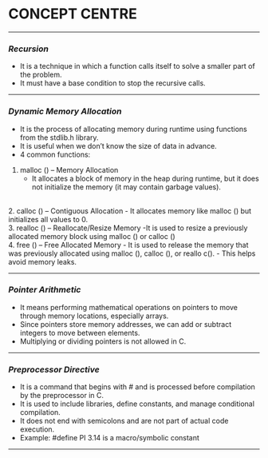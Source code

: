 # **CONCEPT CENTRE**
---

### *Recursion*
- It is a technique in which a function calls itself to solve a smaller part of the problem.
- It must have a base condition to stop the recursive calls.
---
### *Dynamic Memory Allocation*
- It is the process of allocating memory during runtime using functions from the stdlib.h library.
- It is useful when we don’t know the size of data in advance.
-  4 common functions:
1. malloc () – Memory Allocation
     - It allocates a block of memory in the heap during runtime, but it does not initialize the memory (it may contain garbage values). 

<br>
2. calloc () – Contiguous Allocation
    - It allocates memory like malloc () but initializes all values to 0. 

<br>
3. realloc () – Reallocate/Resize Memory
    -It is used to resize a previously allocated memory block using malloc () or calloc ()

<br>
4.  free () – Free Allocated Memory
    - It is used to release the memory that was previously allocated using malloc (), calloc (), or reallo c().
    - This helps avoid memory leaks.   

---

### *Pointer Arithmetic*
- It means performing mathematical operations on pointers to move through memory locations, especially arrays.
- Since pointers store memory addresses, we can add or subtract integers to move between elements.
- Multiplying or dividing pointers is not allowed in C.

---

### *Preprocessor Directive*
- It is a command that begins with # and is processed before compilation by the preprocessor in C.
- It is used to include libraries, define constants, and manage conditional compilation.
- It does not end with semicolons and are not part of actual code execution.
- Example: #define PI 3.14   is a macro/symbolic constant
---
